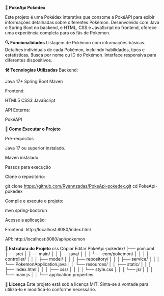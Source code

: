 **📘 PokeApi Pokedex**

Este projeto é uma Pokédex interativa que consome a PokéAPI para exibir informações detalhadas sobre diferentes Pokémon. Desenvolvido com Java e Spring Boot no backend, e HTML, CSS e JavaScript no frontend, oferece uma experiência completa para os fãs de Pokémon.

**🔍 Funcionalidades**
Listagem de Pokémon com informações básicas.
Detalhes individuais de cada Pokémon, incluindo habilidades, tipos e estatísticas.
Busca por nome ou ID do Pokémon.
Interface responsiva para diferentes dispositivos.

**🛠️ Tecnologias Utilizadas**
Backend:

Java 17+
Spring Boot
Maven

Frontend:

HTML5
CSS3
JavaScript

API Externa:

PokéAPI


**🚀 Como Executar o Projeto**

Pré-requisitos

Java 17 ou superior instalado.

Maven instalado.

Passos para execução

Clone o repositório:

git clone https://github.com/Ryannzadas/PokeApi-pokedex.git
cd PokeApi-pokedex

Compile e execute o projeto:

mvn spring-boot:run

Acesse a aplicação:

Frontend: http://localhost:8080/index.html

API: http://localhost:8080/api/pokemon

**📁 Estrutura do Projeto**
css
Copiar
Editar
PokeApi-pokedex/
├── pom.xml
├── src/
│   ├── main/
│   │   ├── java/
│   │   │   └── com/pokemon/
│   │   │       ├── controller/
│   │   │       ├── model/
│   │   │       ├── repository/
│   │   │       ├── service/
│   │   │       └── PokemonApplication.java
│   │   └── resources/
│   │       ├── static/
│   │       │   ├── index.html
│   │       │   ├── css/
│   │       │   │   └── style.css
│   │       │   └── js/
│   │       │       └── main.js
│   │       └── application.properties

**📄 Licença**
Este projeto está sob a licença MIT. Sinta-se à vontade para utilizá-lo e modificá-lo conforme necessário.
